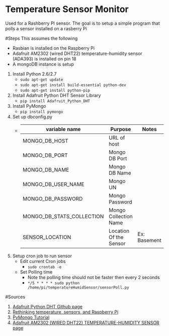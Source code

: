 # Temperature  Sensor Monitor
Used for a Rashberry PI sensor. The goal is to setup a simple program that polls a sensor installed on a rasberry Pi

#Steps
This assumes the following 
 - Rasbian is installed on the Raspberry Pi
 - Adafruit AM2302 (wired DHT22) temperature-humidity sensor (ADA393) is installed on pin 18
 - A mongoDB instance is setup

1. Install Python 2.6/2.7
    - `sudo apt-get update`    
    - `sudo apt-get install build-essential python-dev`    
    - `sudo apt-get install python-pip`
1. Install Adafruit Python DHT Sensor Library 
    - `pip install Adafruit_Python_DHT`
1. Install PyMongo 
    - `pip install pymongo`
1. Set up dbconfig.py
    - variable name | Purpose | Notes
      |-------------|---------|------|
      |MONGO_DB_HOST|URL of host||
      |MONGO_DB_PORT|Mongo DB Port||
      |MONGO_DB_NAME|Mongo DB Name||
      |MONGO_DB_USER_NAME|Mongo UN||
      |MONGO_DB_PASSWORD|Mongo Password||
      |MONGO_DB_STATS_COLLECTION|Mongo Collection Name||
      |SENSOR_LOCATION| Location Of the Sensor|Ex: Basement|
1. Setup cron job to run sensor
    - Edit current Cron jobs    
      - `sudo crontab -e` 
    - Set Polling time 
      - Note the polling time should not be faster then every 2 seconds
      - `*/5 * * * * sudo python /home/pi/temperatureHumidSensor/sensorPoll.py`    
    

#Sources
1. [Adafruit Python DHT Github page](https://github.com/adafruit/Adafruit_Python_DHT)
1. [Rethinking temperature, sensors, and Raspberry Pi](https://rethinkdb.com/blog/temperature-sensors-and-a-side-of-pi)
1. [PyMongo Tutorial](http://api.mongodb.com/python/current/tutorial.html?_ga=2.268733686.600741048.1501972985-1185891143.1501972985)
1. [Adafruit AM2302 (WIRED DHT22) TEMPERATURE-HUMIDITY SENSOR page](https://www.adafruit.com/product/393)
